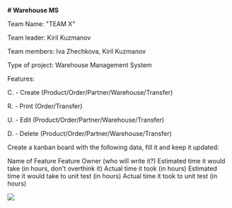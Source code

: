 **# Warehouse MS**

Team Name: "TEAM X"

Team leader: Kiril Kuzmanov

Team members: Iva Zhechkova, Kiril Kuzmanov

Type of project: Warehouse Management System



Features:

C. - Create (Product/Order/Partner/Warehouse/Transfer)

R. - Print (Order/Transfer)

U. - Edit (Product/Order/Partner/Warehouse/Transfer)

D. - Delete (Product/Order/Partner/Warehouse/Transfer)

Create a kanban board with the following data, fill it and keep it updated:

Name of Feature
Feature Owner (who will write it?)
Estimated time it would take (in hours, don't overthink it)
Actual time it took (in hours)
Estimated time it would take to unit test (in hours)
Actual time it took to unit test (in hours)


![](https://imgur.com/CR5Z5sM.gif)
